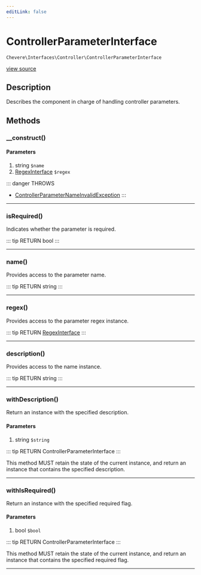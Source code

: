 ```yaml
---
editLink: false
---
```


# ControllerParameterInterface

`Chevere\Interfaces\Controller\ControllerParameterInterface`

[view source](https://github.com/chevere/chevere/blob/master/interfaces/Controller/ControllerParameterInterface.php)

## Description

Describes the component in charge of handling controller parameters.

## Methods

### __construct()

#### Parameters

1. string `$name`
2. [RegexInterface](../Regex/RegexInterface.md) `$regex`

::: danger THROWS
- [ControllerParameterNameInvalidException](../../Exceptions/Controller/ControllerParameterNameInvalidException.md)
:::

---

### isRequired()

Indicates whether the parameter is required.

::: tip RETURN
bool
:::

---

### name()

Provides access to the parameter name.

::: tip RETURN
string
:::

---

### regex()

Provides access to the parameter regex instance.

::: tip RETURN
[RegexInterface](../Regex/RegexInterface.md)
:::

---

### description()

Provides access to the name instance.

::: tip RETURN
string
:::

---

### withDescription()

Return an instance with the specified description.

#### Parameters

1. string `$string`

::: tip RETURN
ControllerParameterInterface
:::

This method MUST retain the state of the current instance, and return
an instance that contains the specified description.

---

### withIsRequired()

Return an instance with the specified required flag.

#### Parameters

1. bool `$bool`

::: tip RETURN
ControllerParameterInterface
:::

This method MUST retain the state of the current instance, and return
an instance that contains the specified required flag.

---
